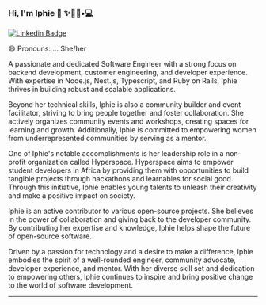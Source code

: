 ### Hi, I'm Iphie 👋 ✨👩🏾•💻

[![Linkedin Badge](https://img.shields.io/badge/LinkedIn-0077B5?style=for-the-badge&logo=linkedin&logoColor=white)](https://www.linkedin.com/in/ifunanya-ikemma)

😄 Pronouns: ... She/her


A passionate and dedicated Software Engineer with a strong focus on backend development, customer engineering, and developer experience. With expertise in Node.js, Nest.js, Typescript, and Ruby on Rails, Iphie thrives in building robust and scalable applications.

Beyond her technical skills, Iphie is also a community builder and event facilitator, striving to bring people together and foster collaboration. She actively organizes community events and workshops, creating spaces for learning and growth. Additionally, Iphie is committed to empowering women from underrepresented communities by serving as a mentor.

One of Iphie's notable accomplishments is her leadership role in a non-profit organization called Hyperspace. Hyperspace aims to empower student developers in Africa by providing them with opportunities to build tangible projects through hackathons and learnables for social good. Through this initiative, Iphie enables young talents to unleash their creativity and make a positive impact on society.

Iphie is an active contributor to various open-source projects. She believes in the power of collaboration and giving back to the developer community. By contributing her expertise and knowledge, Iphie helps shape the future of open-source software.

Driven by a passion for technology and a desire to make a difference, Iphie embodies the spirit of a well-rounded engineer, community advocate, developer experience, and mentor. With her diverse skill set and dedication to empowering others, Iphie continues to inspire and bring positive change to the world of software development.

***

